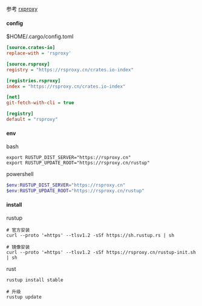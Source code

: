 参考 [rxproxy](https://rsproxy.cn/)

#### config

$HOME/.cargo/config.toml

```ini
[source.crates-io]
replace-with = 'rsproxy'

[source.rsproxy]
registry = "https://rsproxy.cn/crates.io-index"

[registries.rsproxy]
index = "https://rsproxy.cn/crates.io-index"

[net]
git-fetch-with-cli = true

[registry]
default = "rsproxy"
```

#### env

bash

```shell
export RUSTUP_DIST_SERVER="https://rsproxy.cn"
export RUSTUP_UPDATE_ROOT="https://rsproxy.cn/rustup"
```

powershell

```powershell
$env:RUSTUP_DIST_SERVER="https://rsproxy.cn"
$env:RUSTUP_UPDATE_ROOT="https://rsproxy.cn/rustup"
```

#### install

rustup

```shell
# 官方安装
curl --proto '=https' --tlsv1.2 -sSf https://sh.rustup.rs | sh

# 镜像安装
curl --proto '=https' --tlsv1.2 -sSf https://rsproxy.cn/rustup-init.sh | sh
```

rust

```shell
rustup install stable

# 升级
rustup update
```